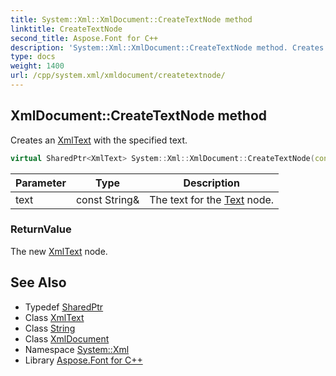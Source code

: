 ```yaml
---
title: System::Xml::XmlDocument::CreateTextNode method
linktitle: CreateTextNode
second_title: Aspose.Font for C++
description: 'System::Xml::XmlDocument::CreateTextNode method. Creates an XmlText with the specified text in C++.'
type: docs
weight: 1400
url: /cpp/system.xml/xmldocument/createtextnode/
---
```

## XmlDocument::CreateTextNode method


Creates an [XmlText](../../xmltext/) with the specified text.

```cpp
virtual SharedPtr<XmlText> System::Xml::XmlDocument::CreateTextNode(const String &text)
```


| Parameter | Type | Description |
| --- | --- | --- |
| text | const String\& | The text for the [Text](../../../system.text/) node. |

### ReturnValue

The new [XmlText](../../xmltext/) node.

## See Also

* Typedef [SharedPtr](../../../system/sharedptr/)
* Class [XmlText](../../xmltext/)
* Class [String](../../../system/string/)
* Class [XmlDocument](../)
* Namespace [System::Xml](../../)
* Library [Aspose.Font for C++](../../../)
